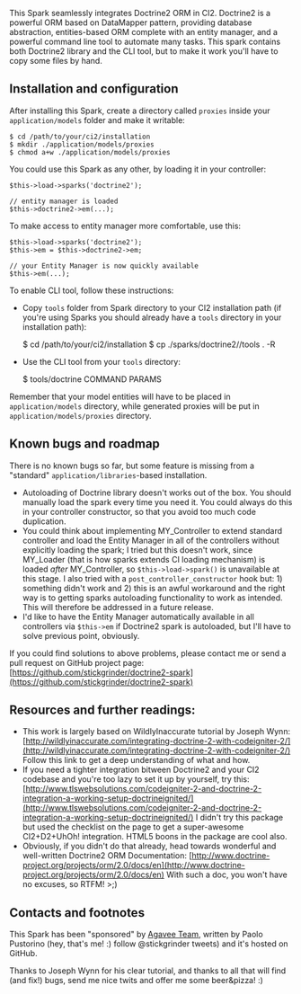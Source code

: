 This Spark seamlessly integrates Doctrine2 ORM in CI2.
Doctrine2 is a powerful ORM based on DataMapper pattern, providing database abstraction, entities-based ORM complete with an entity manager, and a powerful command line tool to automate many tasks.
This spark contains both Doctrine2 library and the CLI tool, but to make it work you'll have to copy some files by hand.

## Installation and configuration

After installing this Spark, create a directory called `proxies` inside your `application/models` folder and make it writable:

    $ cd /path/to/your/ci2/installation
    $ mkdir ./application/models/proxies
    $ chmod a+w ./application/models/proxies

You could use this Spark as any other, by loading it in your controller:

    $this->load->sparks('doctrine2');

    // entity manager is loaded
    $this->doctrine2->em(...);

To make access to entity manager more comfortable, use this:

    $this->load->sparks('doctrine2');
    $this->em = $this->doctrine2->em;

    // your Entity Manager is now quickly available
    $this->em(...);

To enable CLI tool, follow these instructions:

- Copy `tools` folder from Spark directory to your CI2 installation path (if you're using Sparks you should already have a `tools` directory in your installation path):

    $ cd /path/to/your/ci2/installation
    $ cp ./sparks/doctrine2/<CURRENT-VERSION>/tools . -R

- Use the CLI tool from your `tools` directory:

    $ tools/doctrine COMMAND PARAMS

Remember that your model entities will have to be placed in `application/models` directory, while generated proxies will be put in `application/models/proxies` directory.

## Known bugs and roadmap

There is no known bugs so far, but some feature is missing from a "standard" `application/libraries`-based installation.

* Autoloading of Doctrine library doesn't works out of the box. You should manually load the spark every time you need it. You could always do this in your controller constructor, so that you avoid too much code duplication.
* You could think about implementing MY_Controller to extend standard controller and load the Entity Manager in all of the controllers without explicitly loading the spark; I tried but this doesn't work, since MY_Loader (that is how sparks extends CI loading mechanism) is loaded *after* MY_Controller, so `$this->load->spark()` is unavailable at this stage. I also tried with a `post_controller_constructor` hook but: 1) something didn't work and 2) this is an awful workaround and the right way is to getting sparks autoloading functionality to work as intended. This will therefore be addressed in a future release.
* I'd like to have the Entity Manager automatically available in all controllers via `$this->em` if Doctrine2 spark is autoloaded, but I'll have to solve previous point, obviously.

If you could find solutions to above problems, please contact me or send a pull request on GitHub project page:
[https://github.com/stickgrinder/doctrine2-spark](https://github.com/stickgrinder/doctrine2-spark)

## Resources and further readings:

* This work is largely based on WildlyInaccurate tutorial by Joseph Wynn: [http://wildlyinaccurate.com/integrating-doctrine-2-with-codeigniter-2/](http://wildlyinaccurate.com/integrating-doctrine-2-with-codeigniter-2/)
Follow this link to get a deep understanding of what and how.
* If you need a tighter integration bitween Doctrine2 and your CI2 codebase and you're too lazy to set it up by yourself, try this: [http://www.tlswebsolutions.com/codeigniter-2-and-doctrine-2-integration-a-working-setup-doctrineignited/](http://www.tlswebsolutions.com/codeigniter-2-and-doctrine-2-integration-a-working-setup-doctrineignited/)
I didn't try this package but used the checklist on the page to get a super-awesome CI2+D2+UhOh! integration. HTML5 boons in the package are cool also.
* Obviously, if you didn't do that already, head towards wonderful and well-written Doctrine2 ORM Documentation: [http://www.doctrine-project.org/projects/orm/2.0/docs/en](http://www.doctrine-project.org/projects/orm/2.0/docs/en)
With such a doc, you won't have no excuses, so RTFM! >;)

## Contacts and footnotes

This Spark has been "sponsored" by [Agavee Team](http://www.agavee.com), written by Paolo Pustorino (hey, that's me! :) follow @stickgrinder tweets) and it's hosted on GitHub.

Thanks to Joseph Wynn for his clear tutorial, and thanks to all that will find (and fix!) bugs, send me nice twits and offer me some beer&pizza! :)